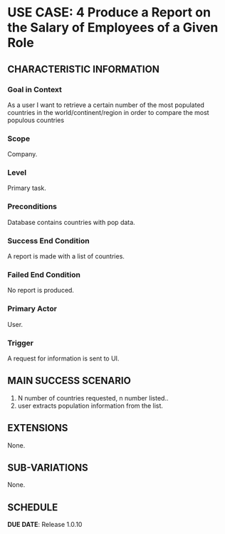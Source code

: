 # USE CASE: 4 Produce a Report on the Salary of Employees of a Given Role

## CHARACTERISTIC INFORMATION

### Goal in Context

As a user I want to retrieve a certain number of the most populated countries in the world/continent/region in order to compare the most populous countries

### Scope

Company.

### Level

Primary task.

### Preconditions

Database contains countries with pop data.

### Success End Condition

A report is made with a list of countries.

### Failed End Condition

No report is produced.

### Primary Actor

User.

### Trigger

A request for information is sent to UI.

## MAIN SUCCESS SCENARIO

1. N number of countries requested, n number listed..
2. user extracts population information from the list.

## EXTENSIONS

None.

## SUB-VARIATIONS

None.

## SCHEDULE

**DUE DATE**: Release 1.0.10
